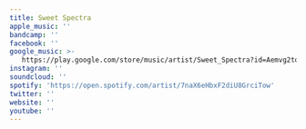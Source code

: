 ```yaml
---
title: Sweet Spectra
apple_music: ''
bandcamp: ''
facebook: ''
google_music: >-
   https://play.google.com/store/music/artist/Sweet_Spectra?id=Aemvg2toynr63r372ufkihy63gi
instagram: ''
soundcloud: ''
spotify: 'https://open.spotify.com/artist/7naX6eHbxF2diU8GrciTow'
twitter: ''
website: ''
youtube: ''
---
```

